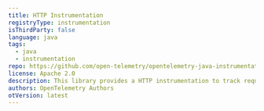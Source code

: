 ```yaml
---
title: HTTP Instrumentation
registryType: instrumentation
isThirdParty: false
language: java
tags:
  - java
  - instrumentation
repo: https://github.com/open-telemetry/opentelemetry-java-instrumentation/tree/master/instrumentation/java-httpclient
license: Apache 2.0
description: This library provides a HTTP instrumentation to track requests through OpenTelemetry.
authors: OpenTelemetry Authors
otVersion: latest
---
```


